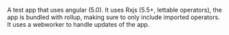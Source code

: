 A test app that uses angular (5.0).
It uses Rxjs (5.5+, lettable operators), the app is bundled with rollup, making sure to only include imported operators.
It uses a webworker to handle updates of the app.